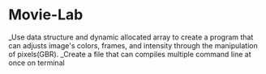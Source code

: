 # Movie-Lab
_Use data structure and dynamic allocated array to create a program that can adjusts image's colors, frames, and intensity through the manipulation of pixels(GBR).
_Create a file that can compiles multiple command line at once on terminal
